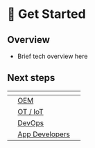 # 👋 Get Started

## Overview

* Brief tech overview here

## Next steps

<table data-card-size="large" data-view="cards"><thead><tr><th></th><th></th><th></th></tr></thead><tbody><tr><td></td><td><a href="oem.md">OEM</a></td><td></td></tr><tr><td></td><td><a href="iot.md">OT / IoT</a></td><td></td></tr><tr><td></td><td><a href="devops.md">DevOps</a></td><td></td></tr><tr><td></td><td><a href="app.md">App Developers</a></td><td></td></tr></tbody></table>
